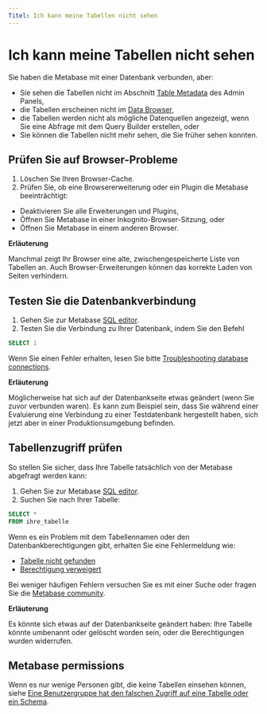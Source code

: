 ```yaml
---
Titel: Ich kann meine Tabellen nicht sehen
---
```



# Ich kann meine Tabellen nicht sehen


Sie haben die Metabase mit einer Datenbank verbunden, aber:


- Sie sehen die Tabellen nicht im Abschnitt [Table Metadata](../data-modeling/metadata-editing.md) des Admin Panels,
- die Tabellen erscheinen nicht im [Data Browser](https://www.metabase.com/learn/metabase-basics/querying-and-dashboards/data-browser),
- die Tabellen werden nicht als mögliche Datenquellen angezeigt, wenn Sie eine Abfrage mit dem Query Builder erstellen, oder
- Sie können die Tabellen nicht mehr sehen, die Sie früher sehen konnten.


## Prüfen Sie auf Browser-Probleme


1. Löschen Sie Ihren Browser-Cache.
2. Prüfen Sie, ob eine Browsererweiterung oder ein Plugin die Metabase beeinträchtigt:
- Deaktivieren Sie alle Erweiterungen und Plugins,
- Öffnen Sie Metabase in einer Inkognito-Browser-Sitzung, oder
- Öffnen Sie Metabase in einem anderen Browser.


**Erläuterung**


Manchmal zeigt Ihr Browser eine alte, zwischengespeicherte Liste von Tabellen an. Auch Browser-Erweiterungen können das korrekte Laden von Seiten verhindern.


## Testen Sie die Datenbankverbindung


1. Gehen Sie zur Metabase [SQL editor](../questions/native-editor/writing-sql.md).
2. Testen Sie die Verbindung zu Ihrer Datenbank, indem Sie den Befehl
```sql
SELECT 1
```


Wenn Sie einen Fehler erhalten, lesen Sie bitte [Troubleshooting database connections](./db-connection.md).


**Erläuterung**


Möglicherweise hat sich auf der Datenbankseite etwas geändert (wenn Sie zuvor verbunden waren). Es kann zum Beispiel sein, dass Sie während einer Evaluierung eine Verbindung zu einer Testdatenbank hergestellt haben, sich jetzt aber in einer Produktionsumgebung befinden.


## Tabellenzugriff prüfen


So stellen Sie sicher, dass Ihre Tabelle tatsächlich von der Metabase abgefragt werden kann:


1. Gehen Sie zur Metabase [SQL editor](../questions/native-editor/writing-sql.md).
2. Suchen Sie nach Ihrer Tabelle:
```sql
SELECT *
FROM ihre_tabelle
```


Wenn es ein Problem mit dem Tabellennamen oder den Datenbankberechtigungen gibt, erhalten Sie eine Fehlermeldung wie:


- [Tabelle nicht gefunden](https://www.metabase.com/learn/sql/debugging-sql/sql-syntax#column-or-table-name-is-not-found-or-not-recognized)
- [Berechtigung verweigert](./data-permissions.md#getting-a-permission-denied-error-message)


Bei weniger häufigen Fehlern versuchen Sie es mit einer Suche oder fragen Sie die [Metabase community](https://discourse.metabase.com/).


**Erläuterung**


Es könnte sich etwas auf der Datenbankseite geändert haben: Ihre Tabelle könnte umbenannt oder gelöscht worden sein, oder die Berechtigungen wurden widerrufen.


## Metabase permissions


Wenn es nur wenige Personen gibt, die keine Tabellen einsehen können, siehe [Eine Benutzergruppe hat den falschen Zugriff auf eine Tabelle oder ein Schema](./data-permissions.md#a-user-group-has-the-wrong-access-to-a-table-or-schema).
